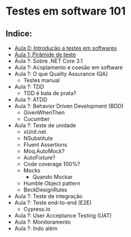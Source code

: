 # Testes em software 101

## Indice:
* [Aula 0: Introdução a testes em softwares](Aula_0.md)
* [Aula 1: Pirâmide de teste](Aula_1_piramide.md)
* Aula ?: Sobre .NET Core 3.1
* Aula ?: Acoplamento e coesão em software
* Aula ?: O que Quality Assurance (QA)
  * Testes manual
* Aula ?: TDD
  * TDD é bala de prata?
* Aula ?: ATDD
* Aula ?: Behavior Driven Development (BDD)
  * GivenWhenThen
  * Cucumber
* Aula ?: Teste de unidade
  * xUnit.net
  * NSubstitute
  * Fluent Assertions
  * Moq.AutoMock?
  * AutoFixture?
  * Code coverage 100%?
  * Mocks
    * Quando Mockar
   * Humble Object pattern
   * BeckDesignRules
* Aula ?: Teste de integração
* Aula ?: Teste end-to-end (E2E)
  * Cypress.io
* Aula ?: User Acceptance Testing (UAT)
*  Aula ?: Monitoramento
*  Aula ?: Indo além
